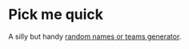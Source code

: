 # Pick me quick

A silly but handy [random names or teams generator](https://sborms.github.io/pick-me-quick/).
